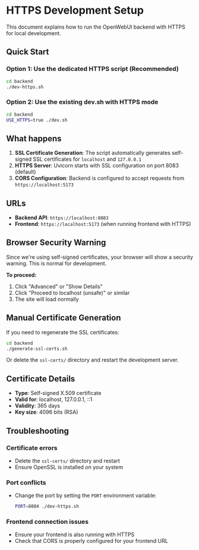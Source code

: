# HTTPS Development Setup

This document explains how to run the OpenWebUI backend with HTTPS for local development.

## Quick Start

### Option 1: Use the dedicated HTTPS script (Recommended)
```bash
cd backend
./dev-https.sh
```

### Option 2: Use the existing dev.sh with HTTPS mode
```bash
cd backend
USE_HTTPS=true ./dev.sh
```

## What happens

1. **SSL Certificate Generation**: The script automatically generates self-signed SSL certificates for `localhost` and `127.0.0.1`
2. **HTTPS Server**: Uvicorn starts with SSL configuration on port 8083 (default)
3. **CORS Configuration**: Backend is configured to accept requests from `https://localhost:5173`

## URLs

- **Backend API**: `https://localhost:8083`
- **Frontend**: `https://localhost:5173` (when running frontend with HTTPS)

## Browser Security Warning

Since we're using self-signed certificates, your browser will show a security warning. This is normal for development.

**To proceed:**
1. Click "Advanced" or "Show Details"
2. Click "Proceed to localhost (unsafe)" or similar
3. The site will load normally

## Manual Certificate Generation

If you need to regenerate the SSL certificates:

```bash
cd backend
./generate-ssl-certs.sh
```

Or delete the `ssl-certs/` directory and restart the development server.

## Certificate Details

- **Type**: Self-signed X.509 certificate
- **Valid for**: localhost, 127.0.0.1, ::1
- **Validity**: 365 days
- **Key size**: 4096 bits (RSA)

## Troubleshooting

### Certificate errors
- Delete the `ssl-certs/` directory and restart
- Ensure OpenSSL is installed on your system

### Port conflicts
- Change the port by setting the `PORT` environment variable:
  ```bash
  PORT=8084 ./dev-https.sh
  ```

### Frontend connection issues
- Ensure your frontend is also running with HTTPS
- Check that CORS is properly configured for your frontend URL 